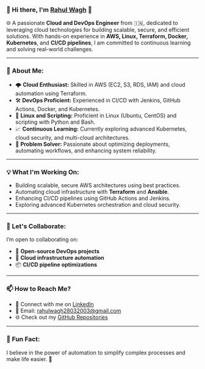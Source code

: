 ### 👋 Hi there, I'm [Rahul Wagh](https://github.com/rahulwagh09) 🚀  

🌐 A passionate **Cloud and DevOps Engineer** from 🇮🇳, dedicated to leveraging cloud technologies for building scalable, secure, and efficient solutions. With hands-on experience in **AWS, Linux, Terraform, Docker, Kubernetes**, and **CI/CD pipelines**, I am committed to continuous learning and solving real-world challenges.

---

### 🚀 About Me:
- 🌩️ **Cloud Enthusiast:** Skilled in AWS (EC2, S3, RDS, IAM) and cloud automation using Terraform.  
- 🛠️ **DevOps Proficient:** Experienced in CI/CD with Jenkins, GitHub Actions, Docker, and Kubernetes.  
- 🐧 **Linux and Scripting:** Proficient in Linux (Ubuntu, CentOS) and scripting with Python and Bash.  
- 📈 **Continuous Learning:** Currently exploring advanced Kubernetes, cloud security, and multi-cloud architectures.  
- 🔧 **Problem Solver:** Passionate about optimizing deployments, automating workflows, and enhancing system reliability.  

---

### 💡 What I'm Working On:
- Building scalable, secure AWS architectures using best practices.  
- Automating cloud infrastructure with **Terraform** and **Ansible**.  
- Enhancing CI/CD pipelines using GitHub Actions and Jenkins.  
- Exploring advanced Kubernetes orchestration and cloud security.

---

### 💞️ Let's Collaborate:
I’m open to collaborating on:  
- 🔧 **Open-source DevOps projects**  
- 🚀 **Cloud infrastructure automation**  
- 📦 **CI/CD pipeline optimizations**  

---

### 📫 How to Reach Me?
- 💼 Connect with me on [LinkedIn](https://www.linkedin.com/in/rahul-wagh-cloud-devops/)  
- 📧 Email: [rahulwagh28032003@gmail.com](mailto:rahulwagh28032003@gmail.com)  
- 🌐 Check out my [GitHub Repositories](https://github.com/rahulwagh09)  

---

### 🌱 Fun Fact:  
I believe in the power of automation to simplify complex processes and make life easier. 🚀
